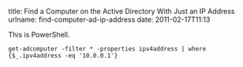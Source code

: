 title: Find a Computer on the Active Directory With Just an IP Address
urlname: find-computer-ad-ip-address
date: 2011-02-17T11:13

This is PowerShell.

```import-module activedirectory
get-adcomputer -filter * -properties ipv4address | where {$_.ipv4address -eq '10.0.0.1'}
```
